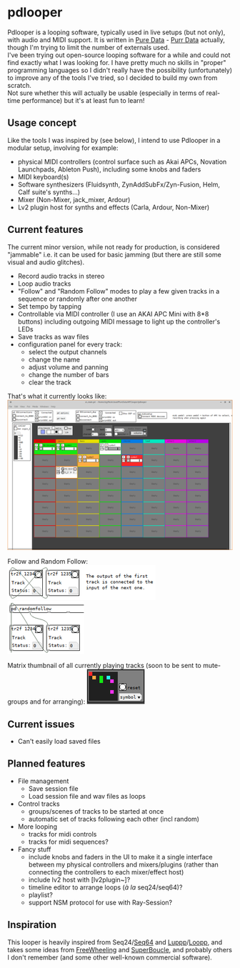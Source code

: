 # pdlooper

Pdlooper is a looping software, typically used in live setups (but not only), with audio and MIDI support. It is written in [Pure Data](https://puredata.info/) - [Purr Data](https://github.com/agraef/purr-data) actually, though I'm trying to limit the number of externals used.   
I've been trying out open-source looping software for a while and could not find exactly what I was looking for. I have pretty much no skills in "proper" programming languages so I didn't really have the possibility (unfortunately) to improve any of the tools I've tried, so I decided to build my own from scratch.  
Not sure whether this will actually be usable (especially in terms of real-time performance) but it's at least fun to learn!

## Usage concept
Like the tools I was inspired by (see below), I intend to use Pdlooper in a modular setup, involving for example:
- physical MIDI controllers (control surface such as Akai APCs, Novation Launchpads, Ableton Push), including some knobs and faders
- MIDI keyboard(s)
- Software synthesizers (Fluidsynth, ZynAddSubFx/Zyn-Fusion, Helm, Calf suite's synths...)
- Mixer (Non-Mixer, jack_mixer, Ardour)
- Lv2 plugin host for synths and effects (Carla, Ardour, Non-Mixer)

## Current features
The current minor version, while not ready for production, is considered "jammable" i.e. it can be used for basic jamming (but there are still some visual and audio glitches).
- Record audio tracks in stereo
- Loop audio tracks
- "Follow" and "Random Follow" modes to play a few given tracks in a sequence or randomly after one another
- Set tempo by tapping
- Controllable via MIDI controller (I use an AKAI APC Mini with 8\*8 buttons) including outgoing MIDI message to light up the controller's LEDs
- Save tracks as wav files
- configuration panel for every track:
  - select the output channels
  - change the name
  - adjust volume and panning
  - change the number of bars
  - clear the track

That's what it currently looks like:
![](screenshots/latest.png)

Follow and Random Follow:
![](screenshots/track_follow.png) ![](screenshots/randomfollow.png)

Matrix thumbnail of all currently playing tracks (soon to be sent to mute-groups and for arranging):
![](screenshots/matrix_thumb.png)

## Current issues
- Can't easily load saved files

## Planned features
- File management
  - Save session file
  - Load session file and wav files as loops
- Control tracks
  - groups/scenes of tracks to be started at once
  - automatic set of tracks following each other (incl random)
- More looping
  - tracks for midi controls
  - tracks for midi sequences?
- Fancy stuff
  - include knobs and faders in the UI to make it a single interface between my physical controllers and mixers/plugins (rather than connecting the controllers to each mixer/effect host)
  - include lv2 host with [lv2plugin~]?
  - timeline editor to arrange loops (*à la* seq24/seq64)?
  - playlist?
  - support NSM protocol for use with Ray-Session?


## Inspiration
This looper is heavily inspired from Seq24/[Seq64](https://github.com/ahlstromcj/sequencer64) and [Luppp](http://openavproductions.com/luppp/)/[Loopp](https://git.netzspielplatz.de/soundship/loopp), and takes some ideas from [FreeWheeling](https://github.com/free-wheeling/freewheeling) and [SuperBoucle](https://github.com/Vampouille/superboucle), and probably others I don't remember (and some other well-known commercial software).
